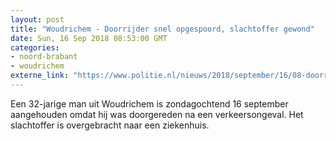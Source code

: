 ```yaml
---
layout: post
title: "Woudrichem - Doorrijder snel opgespoord, slachtoffer gewond"
date: Sun, 16 Sep 2018 08:53:00 GMT
categories: 
- noord-brabant 
- woudrichem 
externe_link: "https://www.politie.nl/nieuws/2018/september/16/08-doorrijder-snel-opgespoord-slachtoffer-gewond.html"
---
```


Een  32-jarige man uit Woudrichem is zondagochtend 16 september aangehouden omdat hij was doorgereden na een verkeersongeval. Het slachtoffer is overgebracht naar een ziekenhuis.
